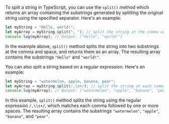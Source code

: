 To split a string in TypeScript, you can use the `split()` method which returns an array containing the substrings generated by splitting the original string using the specified separator. Here's an example:

```typescript
let myString = "Hello, world!";
let myArray = myString.split(", "); // split the string at the comma and space
console.log(myArray); // Output: ["Hello", "world!"]
```

In the example above, `split()` method splits the string into two substrings at the comma and space, and returns them as an array. The resulting array contains the substrings `"Hello"` and `"world!"`.

You can also split a string based on a regular expression. Here's an example:

```typescript
let myString = "watermelon, apple, banana, pear";
let myArray = myString.split(/,\s+/); // split the string at each comma followed by one or more spaces
console.log(myArray); // Output: ["watermelon", "apple", "banana", "pear"]
```

In this example, `split()` method splits the string using the regular expression `/,\\s+/`, which matches each comma followed by one or more spaces. The resulting array contains the substrings `"watermelon"`, `"apple"`, `"banana"`, and `"pear"`.
